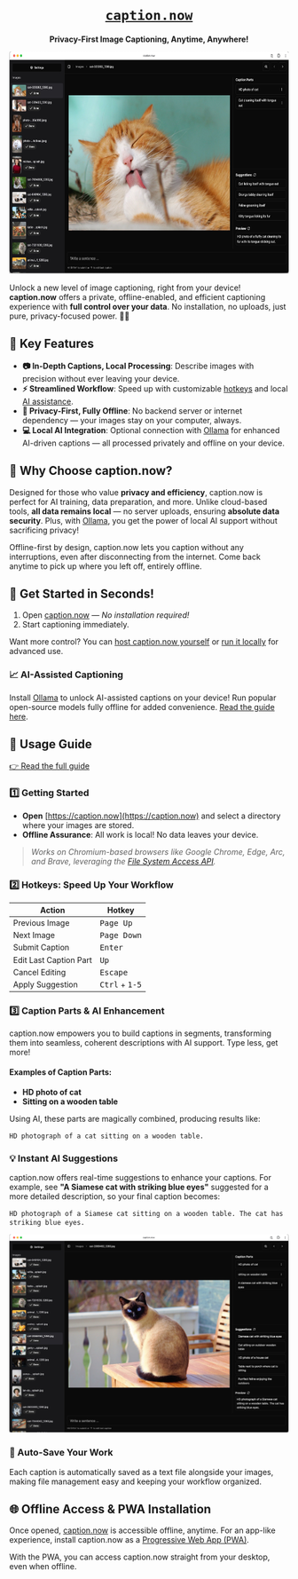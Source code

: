 <div align="center">
  <h1><a href="https://caption.now" target="_blank"><code>caption.now</code></a></h1>
  <p>
    <strong>Privacy-First Image Captioning, Anytime, Anywhere!</strong>
  </p>
  <img src="./docs/assets/cover.jpeg"  style="height: 400px"/>
</div>

Unlock a new level of image captioning, right from your device! **caption.now** offers a private, offline-enabled, and efficient captioning experience with **full control over your data**. No installation, no uploads, just pure, privacy-focused power. 🔐✨

## 🌟 Key Features

- **📷 In-Depth Captions, Local Processing**: Describe images with precision without ever leaving your device.
- **⚡ Streamlined Workflow**: Speed up with customizable [hotkeys](./docs/usage.md#hotkeys) and local [AI assistance](./docs/ollama.md).
- **🚫 Privacy-First, Fully Offline**: No backend server or internet dependency — your images stay on your computer, always.
- **💻 Local AI Integration**: Optional connection with [Ollama](https://ollama.com/) for enhanced AI-driven captions — all processed privately and offline on your device.

## 🎯 Why Choose caption.now?

Designed for those who value **privacy and efficiency**, caption.now is perfect for AI training, data preparation, and more. Unlike cloud-based tools, **all data remains local** — no server uploads, ensuring **absolute data security**. Plus, with [Ollama](https://ollama.com/), you get the power of local AI support without sacrificing privacy!

Offline-first by design, caption.now lets you caption without any interruptions, even after disconnecting from the internet. Come back anytime to pick up where you left off, entirely offline.

## 🚀 Get Started in Seconds!

1. Open [caption.now](https://caption.now) — _No installation required!_
2. Start captioning immediately.

Want more control? You can [host caption.now yourself](./docs/ollama.md#error-on-captionnow-saying-something-about-browser-security-policies) or [run it locally](./docs#moderate-run-locally) for advanced use.

### 📈 AI-Assisted Captioning

Install [Ollama](https://ollama.com/) to unlock AI-assisted captions on your device! Run popular open-source models fully offline for added convenience. [Read the guide here](./docs/ollama.md).

## 📖 Usage Guide

[👉 Read the full guide](./docs/usage.md)

### 1️⃣ Getting Started

- **Open** [https://caption.now](https://caption.now) and select a directory where your images are stored.
- **Offline Assurance**: All work is local! No data leaves your device.

> _Works on Chromium-based browsers like Google Chrome, Edge, Arc, and Brave, leveraging the [File System Access API](https://developer.chrome.com/docs/capabilities/web-apis/file-system-access)._

### 2️⃣ Hotkeys: Speed Up Your Workflow

| Action                 | Hotkey                           |
| ---------------------- | -------------------------------- |
| Previous Image         | <kbd>Page Up</kbd>               |
| Next Image             | <kbd>Page Down</kbd>             |
| Submit Caption         | <kbd>Enter</kbd>                 |
| Edit Last Caption Part | <kbd>Up</kbd>                    |
| Cancel Editing         | <kbd>Escape</kbd>                |
| Apply Suggestion       | <kbd>Ctrl</kbd> + <kbd>1-5</kbd> |

### 3️⃣ Caption Parts & AI Enhancement

caption.now empowers you to build captions in segments, transforming them into seamless, coherent descriptions with AI support. Type less, get more!

#### Examples of Caption Parts:

- **HD photo of cat**
- **Sitting on a wooden table**

Using AI, these parts are magically combined, producing results like:

```
HD photograph of a cat sitting on a wooden table.
```

### 💡 Instant AI Suggestions

caption.now offers real-time suggestions to enhance your captions. For example, see **"A Siamese cat with striking blue eyes"** suggested for a more detailed description, so your final caption becomes:

```
HD photograph of a Siamese cat sitting on a wooden table. The cat has striking blue eyes.
```

![Example Suggestion](./docs/assets/usage-ai-suggestion-applied.jpeg)

### 🔄 Auto-Save Your Work

Each caption is automatically saved as a text file alongside your images, making file management easy and keeping your workflow organized.

## 🌐 Offline Access & PWA Installation

Once opened, [caption.now](https://caption.now) is accessible offline, anytime. For an app-like experience, install caption.now as a [Progressive Web App (PWA)](./docs/usage.md#installing-the-progressive-web-app).

With the PWA, you can access caption.now straight from your desktop, even when offline.
